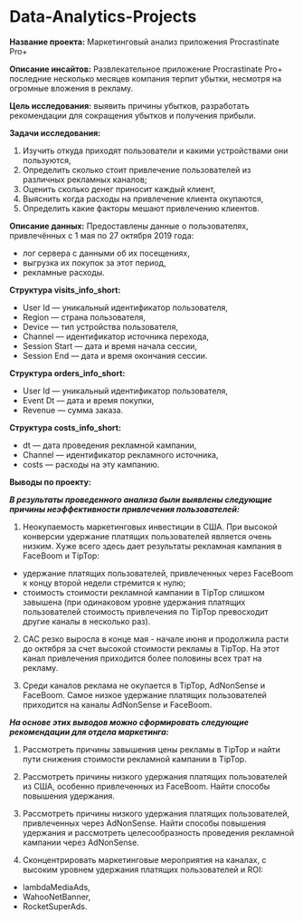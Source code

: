 # Data-Analytics-Projects

**Название проекта:** Маркетинговый анализ приложения Procrastinate Pro+

**Описание инсайтов:** Развлекательное приложение Procrastinate Pro+ последние несколько месяцев компания терпит убытки, несмотря на огромные вложения в рекламу.

**Цель исследования:** выявить причины убытков, разработать рекомендации для сокращения убытков и получения прибыли.

**Задачи исследования:**
1. Изучить откуда приходят пользователи и какими устройствами они пользуются,
2. Определить сколько стоит привлечение пользователей из различных рекламных каналов;
3. Оценить сколько денег приносит каждый клиент,
4. Выяснить когда расходы на привлечение клиента окупаются,
5. Определить какие факторы мешают привлечению клиентов.

**Описание данных:**
Предоставлены данные о пользователях, привлечённых с 1 мая по 27 октября 2019 года:
- лог сервера с данными об их посещениях,
- выгрузка их покупок за этот период,
- рекламные расходы.

**Структура visits_info_short:**

- User Id — уникальный идентификатор пользователя,
- Region — страна пользователя,
- Device — тип устройства пользователя,
- Channel — идентификатор источника перехода,
- Session Start — дата и время начала сессии,
- Session End — дата и время окончания сессии.

**Структура orders_info_short:**

- User Id — уникальный идентификатор пользователя,
- Event Dt — дата и время покупки,
- Revenue — сумма заказа.

**Структура costs_info_short:**

- dt — дата проведения рекламной кампании,
- Channel — идентификатор рекламного источника,
- costs — расходы на эту кампанию.

**Выводы по проекту:**

***В результаты проведенного анализа были выявлены следующие причины неэффективности привлечения пользователей:***

1. Неокупаемость маркетинговых инвестиции в США. При высокой конверсии удержание платящих пользователей является очень низким. Хуже всего здесь дает результаты рекламная кампания в FaceBoom и TipTop:
- удержание платящих пользователей, привлеченных через FaceBoom к концу второй недели стремится к нулю;
- стоимость стоимости рекламной кампании в TipTop слишком завышена (при одинаковом уровне удержания платящих пользователей стоимость привлечения по TipTop превосходит другие каналы в несколько раз).


2. CAC резко выросла в конце мая - начале июня и продолжила расти до октября за счет высокой стоимости рекламы в TipTop. На этот канал привлечения приходится более половины всех трат на рекламу.


3. Среди каналов реклама не окупается в TipTop, AdNonSense и FaceBoom. Самое низкое удержание платящих пользователей приходится на каналы AdNonSense и FaceBoom.


***На основе этих выводов можно сформировать следующие рекомендации для отдела маркетинга:***

1. Рассмотреть причины завышения цены рекламы в TipTop и найти пути снижения стоимости рекламной кампании в TipTop.


2. Рассмотреть причины низкого удержания платящих пользователей из США, особенно привлеченных из FaceBoom. Найти способы повышения удержания.


3. Рассмотреть причины низкого удержания платящих пользователей, привлеченных через AdNonSense. Найти способы повышения удержания и рассмотреть целесообразность проведения рекламной кампании через AdNonSense.


4. Сконцентрировать маркетинговые мероприятия на каналах, с высоким уровнем удержания платящих пользователей и ROI:
- lambdaMediaAds,
- WahooNetBanner,
- RocketSuperAds.
